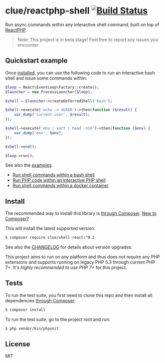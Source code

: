 # clue/reactphp-shell [![Build Status](https://travis-ci.org/clue/reactphp-shell.svg?branch=master)](https://travis-ci.org/clue/reactphp-shell)

Run async commands within any interactive shell command, built on top of [ReactPHP](https://reactphp.org/).

> Note: This project is in beta stage! Feel free to report any issues you encounter.

## Quickstart example

Once [installed](#install), you can use the following code to run an interactive
bash shell and issue some commands within:

```php
$loop = React\EventLoop\Factory::create();
$launcher = new ProcessLauncher($loop);

$shell = $launcher->createDeferredShell('bash');

$shell->execute('echo -n $USER')->then(function ($result) {
    var_dump('current user', $result);
});

$shell->execute('env | sort | head -n10')->then(function ($env) {
    var_dump('env', $env);
});

$shell->end();

$loop->run();
```

See also the [examples](examples):

* [Run shell commands within a bash shell](examples/bash.php)
* [Run PHP code within an interactive PHP shell](examples/php.php)
* [Run shell commands within a docker container](examples/docker.php)

## Install

The recommended way to install this library is [through Composer](https://getcomposer.org).
[New to Composer?](https://getcomposer.org/doc/00-intro.md)

This will install the latest supported version:

```bash
$ composer require clue/shell-react:^0.2
```

See also the [CHANGELOG](CHANGELOG.md) for details about version upgrades.

This project aims to run on any platform and thus does not require any PHP
extensions and supports running on legacy PHP 5.3 through current PHP 7+.
It's *highly recommended to use PHP 7+* for this project.

## Tests

To run the test suite, you first need to clone this repo and then install all
dependencies [through Composer](https://getcomposer.org):

```bash
$ composer install
```

To run the test suite, go to the project root and run:

```bash
$ php vendor/bin/phpunit
```

## License

MIT
